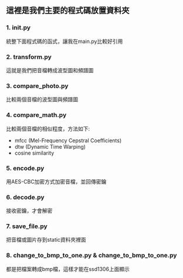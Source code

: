 ## 這裡是我們主要的程式碼放置資料夾
### 1. __init__.py
統整下面程式碼的函式，讓我在main.py比較好引用
### 2. transform.py
這就是我們把音檔轉成波型圖和頻譜圖
### 3. compare_photo.py
比較兩個音檔的波型圖與頻譜圖
### 4. compare_math.py
比較兩個音檔的相似程度，方法如下: 
- mfcc (Mel-Frequency Cepstral Coefficients)
- dtw (Dynamic Time Warping)
- cosine similarity
### 5. encode.py
用AES-CBC加密方式加密音檔，並回傳密鑰
### 6. decode.py
接收密鑰，才會解密
### 7. save_file.py
把音檔或圖片存到static資料夾裡面
### 8. change_to_bmp_to_one.py & change_to_bmp_to_one.py
都是把檔案轉成bmp檔，這樣才能在ssd1306上面顯示
